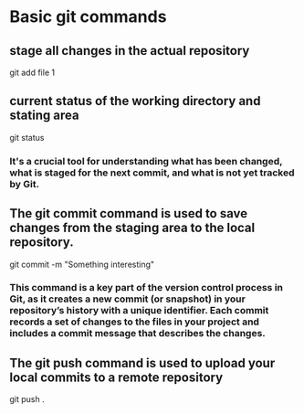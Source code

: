 
# Basic git commands

## stage all changes in the actual repository
git add file 1

## current status of the working directory and stating area
git status
### It's a crucial tool for understanding what has been changed, what is staged for the next commit, and what is not yet tracked by Git.

## The git commit command is used to save changes from the staging area to the local repository.
git commit -m "Something interesting"
### This command is a key part of the version control process in Git, as it creates a new commit (or snapshot) in your repository’s history with a unique identifier. Each commit records a set of changes to the files in your project and includes a commit message that describes the changes.

## The git push command is used to upload your local commits to a remote repository
git push
.
